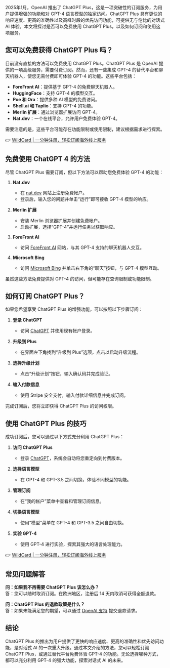2025年1月，OpenAI 推出了 ChatGPT Plus，这是一项突破性的订阅服务，为用户提供增强的功能和对 GPT-4 语言模型的独家访问。ChatGPT Plus 具有更快的响应速度、更高的准确性以及高峰时段的优先访问功能，可提供无与伦比的对话式 AI 体验。本文将探讨是否可以免费使用 ChatGPT Plus，以及如何订阅和使用这项服务。

## 您可以免费获得 ChatGPT Plus 吗？

目前没有直接的方法可以免费使用 ChatGPT Plus。ChatGPT Plus 是 OpenAI 提供的一项高级服务，需要付费订阅。然而，还有一些集成 GPT-4 的替代平台和聊天机器人，使您无需付费即可体验 GPT-4 的功能。这些平台包括：

- **ForeFront AI**：提供基于 GPT-4 的免费聊天机器人。
- **HuggingFace**：支持 GPT-4 的模型交互。
- **Poe 和 Ora**：提供多种 AI 模型的免费访问。
- **Shell.ai 和 Taplio**：支持 GPT-4 的功能。
- **Merlin 扩展**：通过浏览器扩展访问 GPT-4。
- **Nat.dev**：一个在线平台，允许用户免费体验 GPT-4。

需要注意的是，这些平台可能存在功能限制或使用限制，建议根据需求进行探索。

👉 [WildCard | 一分钟注册，轻松订阅海外线上服务](https://bit.ly/bewildcard)

## 免费使用 ChatGPT 4 的方法

尽管 ChatGPT Plus 需要订阅，但以下方法可以帮助您免费体验 GPT-4 的功能：

1. **Nat.dev**  
   - 在 [nat.dev](https://nat.dev) 网站上注册免费帐户。
   - 登录后，输入您的问题并单击“运行”即可接收 GPT-4 模型的响应。

2. **Merlin 扩展**  
   - 安装 Merlin 浏览器扩展并创建免费帐户。
   - 启动扩展，选择“GPT-4”并运行任务以获取响应。

3. **ForeFront AI**  
   - 访问 [ForeFront AI](https://www.forefront.ai) 网站，与其 GPT-4 支持的聊天机器人交互。

4. **Microsoft Bing**  
   - 访问 [Microsoft Bing](https://www.bing.com) 并单击右下角的“聊天”按钮，与 GPT-4 模型互动。

虽然这些方法免费提供对 GPT-4 的访问，但可能存在查询限制或功能限制。

## 如何订阅 ChatGPT Plus？

如果您希望享受 ChatGPT Plus 的增强功能，可以按照以下步骤订阅：

1. **登录 ChatGPT**  
   - 访问 [ChatGPT](https://chat.openai.com) 并使用现有帐户登录。

2. **升级到 Plus**  
   - 在界面左下角找到“升级到 Plus”选项，点击以启动升级流程。

3. **选择升级计划**  
   - 点击“升级计划”按钮，输入确认码并完成验证。

4. **输入付款信息**  
   - 使用 Stripe 安全支付，输入付款详细信息并完成订阅。

完成订阅后，您将立即获得 ChatGPT Plus 的访问权限。

## 使用 ChatGPT Plus 的技巧

成功订阅后，您可以通过以下方式充分利用 ChatGPT Plus：

1. **访问 ChatGPT Plus**  
   - 登录 [ChatGPT](https://chat.openai.com)，系统会自动将您重定向到付费版本。

2. **选择语言模型**  
   - 在 GPT-4 和 GPT-3.5 之间切换，体验不同模型的功能。

3. **管理订阅**  
   - 在“我的帐户”菜单中查看和管理订阅信息。

4. **切换语言模型**  
   - 使用“模型”菜单在 GPT-4 和 GPT-3.5 之间自由切换。

5. **实验 GPT-4**  
   - 使用 GPT-4 进行实验，探索其强大的语言处理能力。

👉 [WildCard | 一分钟注册，轻松订阅海外线上服务](https://bit.ly/bewildcard)

## 常见问题解答

**问：如果我不再需要 ChatGPT Plus 该怎么办？**  
答：您可以随时取消订阅。在欧洲地区，注册后 14 天内取消可获得全额退款。

**问：ChatGPT Plus 的退款政策是什么？**  
答：如果未能满足您的期望，可以通过 [OpenAI 支持](https://help.openai.com) 提交退款请求。

## 结论

ChatGPT Plus 的推出为用户提供了更快的响应速度、更高的准确性和优先访问功能，是对话式 AI 的一次重大升级。通过本文介绍的方法，您可以轻松订阅 ChatGPT Plus，或通过替代平台免费体验 GPT-4 的功能。无论选择哪种方式，都可以充分利用 GPT-4 的强大功能，探索对话式 AI 的未来。